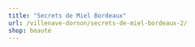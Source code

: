 ```yaml
---
title: "Secrets de Miel Bordeaux"
url: /villenave-dornon/secrets-de-miel-bordeaux-2/
shop: beauté
---
```

